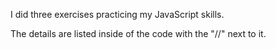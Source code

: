 I did three exercises practicing my JavaScript skills. 

The details are listed inside of the code with the "//" next to it.
